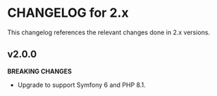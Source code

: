 # CHANGELOG for 2.x
This changelog references the relevant changes done in 2.x versions.


## v2.0.0
__BREAKING CHANGES__

* Upgrade to support Symfony 6 and PHP 8.1.

